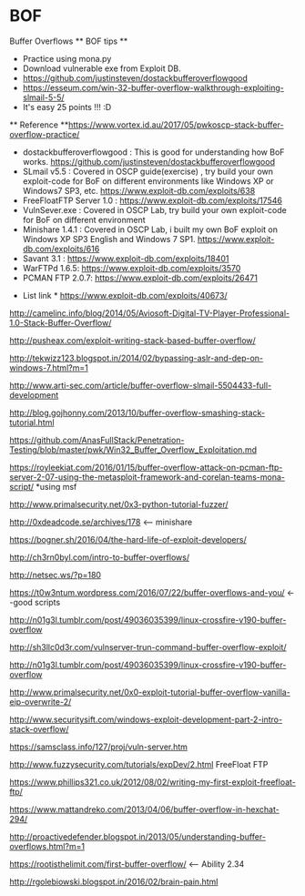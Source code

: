 # BOF
 Buffer Overflows
** BOF tips **
- Practice using mona.py
- Download vulnerable exe from Exploit DB.
- https://github.com/justinsteven/dostackbufferoverflowgood
- https://esseum.com/win-32-buffer-overflow-walkthrough-exploiting-slmail-5-5/
- It's easy 25 points !!! :D

**  Reference **https://www.vortex.id.au/2017/05/pwkoscp-stack-buffer-overflow-practice/

- dostackbufferoverflowgood : This is good for understanding how BoF works. https://github.com/justinsteven/dostackbufferoverflowgood
- SLmail v5.5 : Covered in OSCP guide(exercise) , try build your own exploit-code for BoF on different environments like Windows XP or Windows7 SP3, etc. https://www.exploit-db.com/exploits/638
- FreeFloatFTP Server 1.0 : https://www.exploit-db.com/exploits/17546
- VulnSever.exe : Covered in OSCP Lab, try build your own exploit-code for BoF on different environment
- Minishare 1.4.1 : Covered in OSCP Lab, i built my own BoF exploit on Windows XP SP3 English and Windows 7 SP1. https://www.exploit-db.com/exploits/616
- Savant 3.1 : https://www.exploit-db.com/exploits/18401
- WarFTPd 1.6.5: https://www.exploit-db.com/exploits/3570
- PCMAN FTP 2.0.7: https://www.exploit-db.com/exploits/26471


* List link *
https://www.exploit-db.com/exploits/40673/

http://camelinc.info/blog/2014/05/Aviosoft-Digital-TV-Player-Professional-1.0-Stack-Buffer-Overflow/

http://pusheax.com/exploit-writing-stack-based-buffer-overflow/

http://tekwizz123.blogspot.in/2014/02/bypassing-aslr-and-dep-on-windows-7.html?m=1

http://www.arti-sec.com/article/buffer-overflow-slmail-5504433-full-development

http://blog.gojhonny.com/2013/10/buffer-overflow-smashing-stack-tutorial.html

https://github.com/AnasFullStack/Penetration-Testing/blob/master/pwk/Win32_Buffer_Overflow_Exploitation.md

https://royleekiat.com/2016/01/15/buffer-overflow-attack-on-pcman-ftp-server-2-07-using-the-metasploit-framework-and-corelan-teams-mona-script/ *using msf

http://www.primalsecurity.net/0x3-python-tutorial-fuzzer/

http://0xdeadcode.se/archives/178 <-- minishare

https://bogner.sh/2016/04/the-hard-life-of-exploit-developers/

http://ch3rn0byl.com/intro-to-buffer-overflows/

http://netsec.ws/?p=180

https://t0w3ntum.wordpress.com/2016/07/22/buffer-overflows-and-you/ <--good scripts

http://n01g3l.tumblr.com/post/49036035399/linux-crossfire-v190-buffer-overflow

http://sh3llc0d3r.com/vulnserver-trun-command-buffer-overflow-exploit/

http://n01g3l.tumblr.com/post/49036035399/linux-crossfire-v190-buffer-overflow

http://www.primalsecurity.net/0x0-exploit-tutorial-buffer-overflow-vanilla-eip-overwrite-2/

http://www.securitysift.com/windows-exploit-development-part-2-intro-stack-overflow/

https://samsclass.info/127/proj/vuln-server.htm

http://www.fuzzysecurity.com/tutorials/expDev/2.html FreeFloat FTP

https://www.phillips321.co.uk/2012/08/02/writing-my-first-exploit-freefloat-ftp/

https://www.mattandreko.com/2013/04/06/buffer-overflow-in-hexchat-294/

http://proactivedefender.blogspot.in/2013/05/understanding-buffer-overflows.html?m=1

https://rootisthelimit.com/first-buffer-overflow/ <-- Ability 2.34

http://rgolebiowski.blogspot.in/2016/02/brain-pain.html

